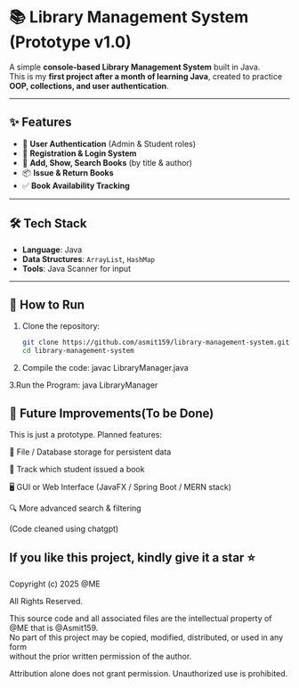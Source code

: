 # 📚 Library Management System (Prototype v1.0)

A simple **console-based Library Management System** built in Java.  
This is my **first project after a month of learning Java**, created to practice **OOP, collections, and user authentication**.  

---

## ✨ Features
- 🔑 **User Authentication** (Admin & Student roles)
- 👤 **Registration & Login System**
- 📖 **Add, Show, Search Books** (by title & author)
- 📦 **Issue & Return Books**
- ✅ **Book Availability Tracking**

---

## 🛠️ Tech Stack
- **Language**: Java  
- **Data Structures**: `ArrayList`, `HashMap`  
- **Tools**: Java Scanner for input  

---

## 🚀 How to Run
1. Clone the repository:
   ```bash
   git clone https://github.com/asmit159/library-management-system.git
   cd library-management-system

2. Compile the code:
   javac LibraryManager.java

3.Run the Program:
java LibraryManager


## 📌 Future Improvements(To be Done)

This is just a prototype. Planned features:

💾 File / Database storage for persistent data

👥 Track which student issued a book

🖥️ GUI or Web Interface (JavaFX / Spring Boot / MERN stack)

🔍 More advanced search & filtering

(Code cleaned using chatgpt)


## If you like this project, kindly give it a star ⭐

Copyright (c) 2025 @ME

All Rights Reserved.

This source code and all associated files are the intellectual property of @ME that is @Asmit159.  
No part of this project may be copied, modified, distributed, or used in any form  
without the prior written permission of the author.  

Attribution alone does not grant permission. Unauthorized use is prohibited.
